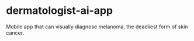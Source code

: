 # dermatologist-ai-app
Mobile app  that can visually diagnose melanoma, the deadliest form of skin cancer.
